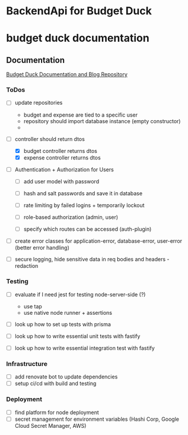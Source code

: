 # BackendApi for Budget Duck

# budget duck documentation

## Documentation
[Budget Duck Documentation and Blog Repository](https://github.com/moon-penguin/documentation)



### ToDos

- [ ] update repositories
  - budget and expense are tied to a specific user
  - repository should import database instance (empty constructor)
  - 


- [ ] controller should return dtos
  - [x] budget controller returns dtos
  - [x] expense controller returns dtos

- [ ] Authentication + Authorization for Users
  - [ ] add user model with password
  - [ ] hash and salt passwords and save it in database
  - [ ] rate limiting by failed logins + temporarily lockout
  - [ ] role-based authorization (admin, user)
  - [ ] specify which routes can be accessed (auth-plugin)


- [ ] create error classes for application-error, database-error, user-error (better error handling)
- [ ] secure logging, hide sensitive data in req bodies and headers - redaction

### Testing

- [ ] evaluate if I need jest for testing node-server-side (?)
  - use tap
  - use native node runner + assertions

- [ ] look up how to set up tests with prisma
- [ ] look up how to write essential unit tests with fastify
- [ ] look up how to write essential integration test with fastify

### Infrastructure

- [ ] add renovate bot to update dependencies
- [ ] setup ci/cd with build and testing

### Deployment

- [ ] find platform for node deployment
- [ ] secret management for environment variables (Hashi Corp, Google Cloud Secret Manager, AWS)
